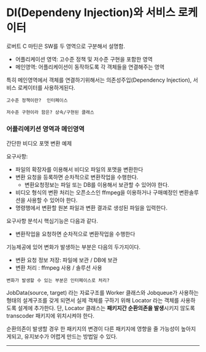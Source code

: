 # DI(Dependeny Injection)와 서비스 로케이터

로버트 C 마틴은 SW를 두 영역으로 구분해서 설명함.
- 어플리케이션 영역: 고수준 정책 및 저수준 구현을 포함한 영역
- 메인영역: 어플리케이션이 동작하도록 각 객체들을 연결해주는 영역 

특히 메인영역에서 객체를 연결하기위해서는 의존성주입(Dependency Injection), 서비스 로케이터를 사용하게된다.


`고수준 정책이란?  인터페이스`

`저수준 구현이라 함은? 상속/구현된 클래스`


### 어플리에키션 영역과 메인영역

간단한 비디오 포맷 변환 예제

요구사항:
- 파일의 확장자를 이용해서 비디오 파일의 포맷을 변환한다
- 변환 요청을 등록하면 순차적으로 변환작업을 수행한다.
  - 변환요청정보는 파일 또는 DB를 이용해서 보관할 수 있어야 한다.
- 비디오 형식의 변환 처리는 오픈소스인 ffmpeg을 이용하거나 구매예정인 변환솔루션을 사용할 수 있어야 한다.
- 명령행에서 변환할 원본 파일과 변환 결과로 생성된 파일을 입력한다.

요구사항 분석시 핵심기능은 다음과 같다.
- 변환작업을 요청하면 순차적으로 변환작업을 수행한다

기능제공에 있어 변화가 발생하는 부분은 다음의 두가지이다.
- 변환 요청 정보 저장: 파일에 보관 / DB에 보관
- 변환 처리 : ffmpeg 사용 / 솔루션 사용

`변화가 발생할 수 있는 부분은 인터페이스로 처리?`



JobData(source, target) 라는 자료구조를 Worker 클래스와 Jobqueue가 사용하는 형태의 설계구조를 갖게 되면서
실제 객체를 구하기 위해 Locator 라는 객체를 사용하도록 설계에 추가한다.
단, Locator 클래스는 **패키지간 순환의존을 발생**시키지 않도록 transcoder 패키지에 위치시켜야 한다.

순환의존이 발생할 경우 한 패키지의 변경이 다른 패키지에 영향을 줄 가능성이 높아지게되고, 유지보수가 어렵게 만드는 방법일 수 있다.

---
